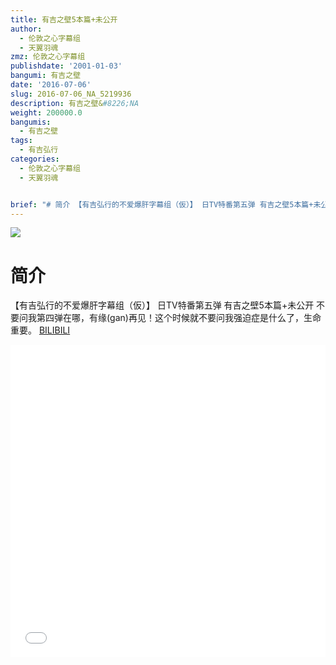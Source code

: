 ```yaml
---
title: 有吉之壁5本篇+未公开
author:
  - 伦敦之心字幕组
  - 天翼羽魂
zmz: 伦敦之心字幕组
publishdate: '2001-01-03'
bangumi: 有吉之壁
date: '2016-07-06'
slug: 2016-07-06_NA_5219936
description: 有吉之壁&#8226;NA
weight: 200000.0
bangumis:
  - 有吉之壁
tags:
  - 有吉弘行
categories:
  - 伦敦之心字幕组
  - 天翼羽魂


brief: "# 简介 【有吉弘行的不爱爆肝字幕组（仮）】 日TV特番第五弹 有吉之壁5本篇+未公开 不要问我第四弹在哪，有缘(gan)再见！这个时候就不要问我强迫症是什么了，生命重要。"
---
```

![](https://i.imgur.com/eOcMmq6.png)
# 简介  
【有吉弘行的不爱爆肝字幕组（仮）】 日TV特番第五弹 有吉之壁5本篇+未公开
不要问我第四弹在哪，有缘(gan)再见！这个时候就不要问我强迫症是什么了，生命重要。
  [BILIBILI](https://www.bilibili.com/video/av5219936/)

<div class="vcontainer">  <iframe class='video' src="//www.bilibili.com/blackboard/player.html?aid=5219936" width="100%" height="500" frameborder="0" allowfullscreen="allowfullscreen"></iframe></div>
